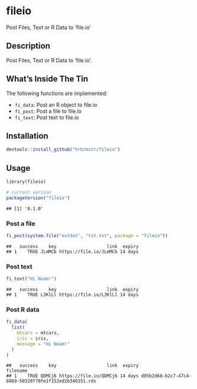 
# fileio

Post Files, Text or R Data to ‘file.io’

## Description

Post Files, Text or R Data to ‘file.io’.

## What’s Inside The Tin

The following functions are implemented:

  - `fi_data`: Post an R object to file.io
  - `fi_post`: Post a file to file.io
  - `fi_text`: Post text to file.io

## Installation

``` r
devtools::install_github("hrbrmstr/fileio")
```

## Usage

``` r
library(fileio)

# current verison
packageVersion("fileio")
```

    ## [1] '0.1.0'

### Post a file

``` r
fi_post(system.file("extdat", "tst.txt", package = "fileio"))
```

    ##   success    key                   link  expiry
    ## 1    TRUE JLmMCb https://file.io/JLmMCb 14 days

### Post text

``` r
fi_text("Hi Noam!")
```

    ##   success    key                   link  expiry
    ## 1    TRUE L3KlLl https://file.io/L3KlLl 14 days

### Post R data

``` r
fi_data(
  list(
    mtcars = mtcars,
    iris = iris,
    message = "Hi Noam!"
  )
)
```

    ##   success    key                   link  expiry                                              filename
    ## 1    TRUE QDMCj6 https://file.io/QDMCj6 14 days d05b2d68-b2c7-47c4-8869-50328f70fe1f152ed2b346351.rds
